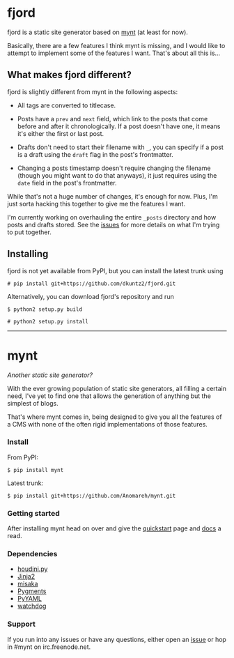 # fjord

fjord is a static site generator based on 
[mynt](https://github.com/Anomareh/mynt) (at least for now).

Basically, there are a few features I think mynt is missing, and I would like to
attempt to implement some of the features I want. That's about all this is...

## What makes fjord different?

fjord is slightly different from mynt in the following aspects:

-   All tags are converted to titlecase.

-   Posts have a `prev` and `next` field, which link to the posts that come
    before and after it chronologically. If a post doesn't have one, it means
    it's either the first or last post.

-   Drafts don't need to start their filename with `_`, you can specify if a 
    post is a draft using the `draft` flag in the post's frontmatter.

-   Changing a posts timestamp doesn't require changing the filename (though
    you might want to do that anyways), it just requires using the `date` field
    in the post's frontmatter.

While that's not a huge number of changes, it's enough for
now. Plus, I'm just sorta hacking this together to give me the features I want.

I'm currently working on overhauling the entire `_posts` directory and how posts
and drafts stored. See the [issues](https://github.com/dkuntz2/fjord/issues) for
more details on what I'm trying to put together.

## Installing

fjord is not yet available from PyPI, but you can install the latest trunk using

    # pip install git+https://github.com/dkuntz2/fjord.git

Alternatively, you can download fjord's repository and run

    $ python2 setup.py build

    # python2 setup.py install



----

# mynt

_Another static site generator?_

With the ever growing population of static site generators, all filling a certain need, I've yet to find one that allows the generation of anything but the simplest of blogs.

That's where mynt comes in, being designed to give you all the features of a CMS with none of the often rigid implementations of those features.


### Install

From PyPI:

    $ pip install mynt

Latest trunk:

    $ pip install git+https://github.com/Anomareh/mynt.git


### Getting started

After installing mynt head on over and give the [quickstart][quickstart] page and [docs][docs] a read.


### Dependencies

+ [houdini.py][houdini]
+ [Jinja2][jinja]
+ [misaka][misaka]
+ [Pygments][pygments]
+ [PyYAML][pyyaml]
+ [watchdog][watchdog]


### Support

If you run into any issues or have any questions, either open an [issue][issues] or hop in #mynt on irc.freenode.net.


[docs]: http://mynt.mirroredwhite.com/
[houdini]: http://python-houdini.61924.nl/
[issues]: https://github.com/Anomareh/mynt/issues
[jinja]: http://jinja.pocoo.org/
[misaka]: http://misaka.61924.nl/
[pygments]: http://pygments.org/
[pyyaml]: http://pyyaml.org/
[quickstart]: http://mynt.mirroredwhite.com/docs/quickstart/
[watchdog]: http://packages.python.org/watchdog/
